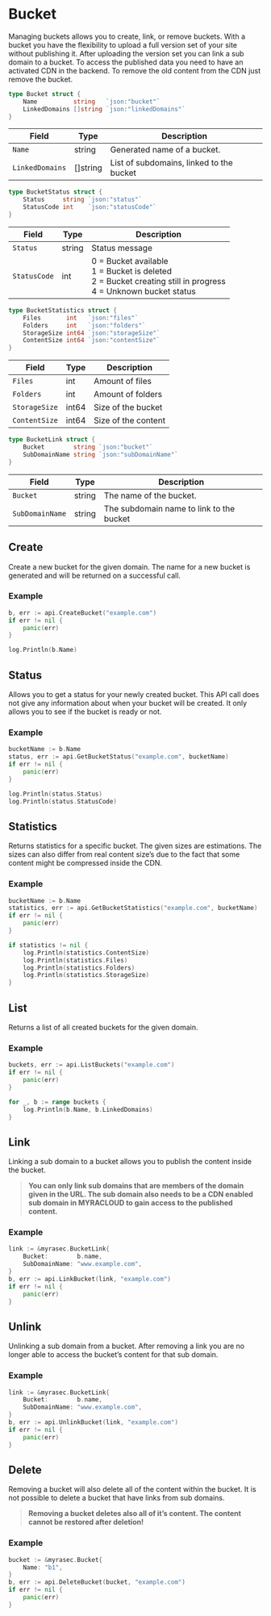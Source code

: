 # Bucket

Managing buckets allows you to create, link, or remove buckets. With a bucket you have the flexibility to upload a full version set of your site without publishing it. After uploading the version set you can link a sub domain to a bucket. To access the published data you need to have an activated CDN in the backend.
To remove the old content from the CDN just remove the bucket.

```go
type Bucket struct {
    Name          string   `json:"bucket"`
    LinkedDomains []string `json:"linkedDomains"`
}
```

| Field | Type | Description|
|---|---|---|
| `Name` | string | Generated name of a bucket. |
| `LinkedDomains` | []string | List of subdomains, linked to the bucket |

```go
type BucketStatus struct {
    Status     string `json:"status"`
    StatusCode int    `json:"statusCode"`
}
```

| Field | Type | Description|
|---|---|---|
| `Status` | string | Status message |
| `StatusCode` | int | 0 = Bucket available<br>1 = Bucket is deleted<br>2 = Bucket creating still in progress<br>4 = Unknown bucket status |


```go
type BucketStatistics struct {
    Files       int   `json:"files"`
    Folders     int   `json:"folders"`
    StorageSize int64 `json:"storageSize"`
    ContentSize int64 `json:"contentSize"`
}
```

| Field | Type | Description|
|---|---|---|
| `Files` | int | Amount of files |
| `Folders` | int | Amount of folders |
| `StorageSize` | int64 | Size of the bucket |
| `ContentSize` | int64 | Size of the content |


```go
type BucketLink struct {
    Bucket        string `json:"bucket"`
    SubDomainName string `json:"subDomainName"`
}
```

| Field | Type | Description|
|---|---|---|
| `Bucket` | string | The name of the bucket. |
| `SubDomainName` | string | The subdomain name to link to the bucket |


## Create
Create a new bucket for the given domain. The name for a new bucket is generated and will be returned on a successful call.

### Example
```go
b, err := api.CreateBucket("example.com")
if err != nil {
    panic(err)
}

log.Println(b.Name)
```

## Status
Allows you to get a status for your newly created bucket. This API call does not give any information about when your bucket will be created. It only allows you to see if the bucket is ready or not.

### Example
```go
bucketName := b.Name
status, err := api.GetBucketStatus("example.com", bucketName)
if err != nil {
    panic(err)
}

log.Println(status.Status)
log.Println(status.StatusCode)
```

## Statistics
Returns statistics for a specific bucket. The given sizes are estimations. The sizes can also differ from real content size’s due to the fact that some content might be compressed inside the CDN.

### Example
```go
bucketName := b.Name
statistics, err := api.GetBucketStatistics("example.com", bucketName)
if err != nil {
    panic(err)
}

if statistics != nil {
    log.Println(statistics.ContentSize)
    log.Println(statistics.Files)
    log.Println(statistics.Folders)
    log.Println(statistics.StorageSize)
}
```

## List
Returns a list of all created buckets for the given domain.

### Example
```go
buckets, err := api.ListBuckets("example.com")
if err != nil {
    panic(err)
}

for _, b := range buckets {
    log.Println(b.Name, b.LinkedDomains)
}
```

## Link
Linking a sub domain to a bucket allows you to publish the content inside the bucket.  
> **You can only link sub domains that are members of the domain given in the URL. The sub domain also needs to be a CDN enabled sub domain in MYRACLOUD to gain access to the published content.**

### Example
```go
link := &myrasec.BucketLink{
    Bucket:        b.name,
    SubDomainName: "www.example.com",
}
b, err := api.LinkBucket(link, "example.com")
if err != nil {
    panic(err)
}
```

## Unlink
Unlinking a sub domain from a bucket. After removing a link you are no longer able to access the bucket’s content for that sub domain.

### Example
```go
link := &myrasec.BucketLink{
    Bucket:        b.name,
    SubDomainName: "www.example.com",
}
b, err := api.UnlinkBucket(link, "example.com")
if err != nil {
    panic(err)
}
```

## Delete
Removing a bucket will also delete all of the content within the bucket. It is not possible to delete a bucket that have links from sub domains.
> **Removing a bucket deletes also all of it’s content. The content cannot be restored after deletion!**

### Example
```go
bucket := &myrasec.Bucket{
    Name: "b1",
}
b, err := api.DeleteBucket(bucket, "example.com")
if err != nil {
    panic(err)
}
```